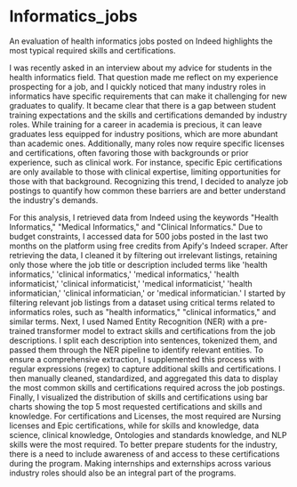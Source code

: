 # Informatics_jobs
An evaluation of health informatics jobs posted on Indeed highlights the most typical required skills and certifications.

I was recently asked in an interview about my advice for students in the health informatics field. That question made me reflect on my experience prospecting for a job, and I quickly noticed that many industry roles in informatics have specific requirements that can make it challenging for new graduates to qualify. It became clear that there is a gap between student training expectations and the skills and certifications demanded by industry roles. While training for a career in academia is precious, it can leave graduates less equipped for industry positions, which are more abundant than academic ones. Additionally, many roles now require specific licenses and certifications, often favoring those with backgrounds or prior experience, such as clinical work. For instance, specific Epic certifications are only available to those with clinical expertise, limiting opportunities for those with that background. Recognizing this trend, I decided to analyze job postings to quantify how common these barriers are and better understand the industry's demands.

For this analysis, I retrieved data from Indeed using the keywords "Health Informatics," "Medical Informatics," and "Clinical Informatics." Due to budget constraints, I accessed data for 500 jobs posted in the last two months on the platform using free credits from Apify's Indeed scraper. After retrieving the data, I cleaned it by filtering out irrelevant listings, retaining only those where the job title or description included terms like 'health informatics,' 'clinical informatics,' 'medical informatics,' 'health informaticist,' 'clinical informaticist,' 'medical informaticist,' 'health informatician,' 'clinical informatician,' or 'medical informatician.'  I started by filtering relevant job listings from a dataset using critical terms related to informatics roles, such as "health informatics," "clinical informatics," and similar terms. Next, I used Named Entity Recognition (NER) with a pre-trained transformer model to extract skills and certifications from the job descriptions. I split each description into sentences, tokenized them, and passed them through the NER pipeline to identify relevant entities. To ensure a comprehensive extraction, I supplemented this process with regular expressions (regex) to capture additional skills and certifications. I then manually cleaned, standardized, and aggregated this data to display the most common skills and certifications required across the job postings. Finally, I visualized the distribution of skills and certifications using bar charts showing the top 5 most requested certifications and skills and knowledge. For certifications and Licenses, the most required are Nursing licenses and Epic certifications, while for skills and knowledge, data science, clinical knowledge, Ontologies and standards knowledge, and NLP skills were the most required. 
To better prepare students for the industry, there is a need to include awareness of and access to these certifications during the program. Making internships and externships across various industry roles should also be an integral part of the programs.  
